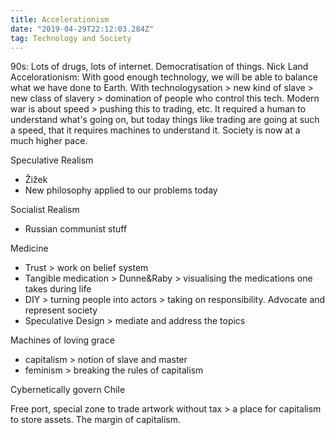 ```yaml
---
title: Accelerationism
date: "2019-04-29T22:12:03.284Z"
tag: Technology and Society
---
```


90s: Lots of drugs, lots of internet. Democratisation of things.
Nick Land
Accelorationism: With good enough technology, we will be able to balance what we have done to Earth.
With technologysation \> new kind of slave \> new class of slavery \> domination of people who control this tech.
Modern war is about speed \> pushing this to trading, etc. It required a human to understand what's going on, but today things like trading are going at such a speed, that it requires machines to understand it. Society is now at a much higher pace.

Speculative Realism
-  Žižek
- New philosophy applied to our problems today

Socialist Realism
- Russian communist stuff


Medicine
- Trust \> work on belief system
- Tangible medication \> Dunne&Raby \> visualising the medications one takes during life
- DIY \> turning people into actors \> taking on responsibility. Advocate and represent society
- Speculative Design \> mediate and address the topics


Machines of loving grace
- capitalism \> notion of slave and master
- feminism \> breaking the rules of capitalism

Cybernetically govern Chile

Free port, special zone to trade artwork without tax \> a place for capitalism to store assets. The margin of capitalism.
